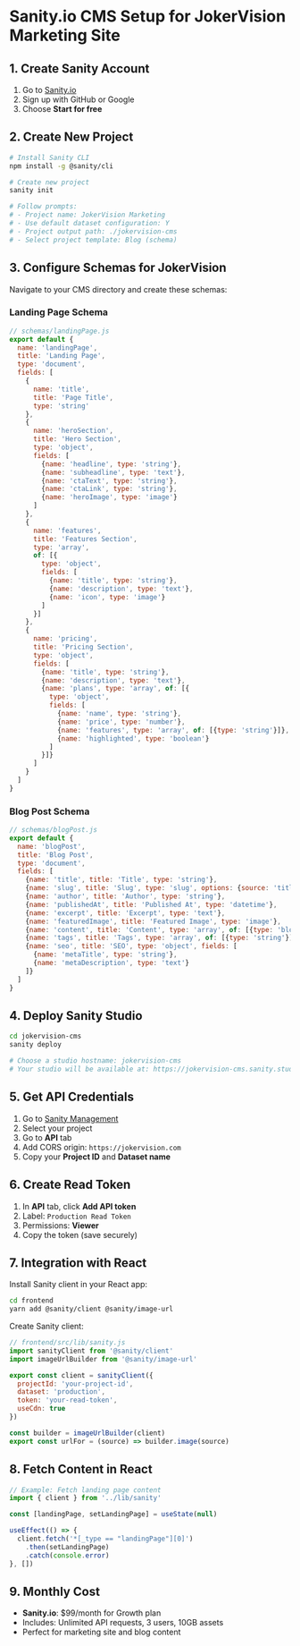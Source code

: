 # Sanity.io CMS Setup for JokerVision Marketing Site

## 1. Create Sanity Account

1. Go to [Sanity.io](https://www.sanity.io/)
2. Sign up with GitHub or Google
3. Choose **Start for free**

## 2. Create New Project

```bash
# Install Sanity CLI
npm install -g @sanity/cli

# Create new project
sanity init

# Follow prompts:
# - Project name: JokerVision Marketing
# - Use default dataset configuration: Y
# - Project output path: ./jokervision-cms
# - Select project template: Blog (schema)
```

## 3. Configure Schemas for JokerVision

Navigate to your CMS directory and create these schemas:

### Landing Page Schema
```javascript
// schemas/landingPage.js
export default {
  name: 'landingPage',
  title: 'Landing Page',
  type: 'document',
  fields: [
    {
      name: 'title',
      title: 'Page Title',
      type: 'string'
    },
    {
      name: 'heroSection',
      title: 'Hero Section',
      type: 'object',
      fields: [
        {name: 'headline', type: 'string'},
        {name: 'subheadline', type: 'text'},
        {name: 'ctaText', type: 'string'},
        {name: 'ctaLink', type: 'string'},
        {name: 'heroImage', type: 'image'}
      ]
    },
    {
      name: 'features',
      title: 'Features Section',
      type: 'array',
      of: [{
        type: 'object',
        fields: [
          {name: 'title', type: 'string'},
          {name: 'description', type: 'text'},
          {name: 'icon', type: 'image'}
        ]
      }]
    },
    {
      name: 'pricing',
      title: 'Pricing Section',
      type: 'object',
      fields: [
        {name: 'title', type: 'string'},
        {name: 'description', type: 'text'},
        {name: 'plans', type: 'array', of: [{
          type: 'object',
          fields: [
            {name: 'name', type: 'string'},
            {name: 'price', type: 'number'},
            {name: 'features', type: 'array', of: [{type: 'string'}]},
            {name: 'highlighted', type: 'boolean'}
          ]
        }]}
      ]
    }
  ]
}
```

### Blog Post Schema
```javascript
// schemas/blogPost.js
export default {
  name: 'blogPost',
  title: 'Blog Post',
  type: 'document',
  fields: [
    {name: 'title', title: 'Title', type: 'string'},
    {name: 'slug', title: 'Slug', type: 'slug', options: {source: 'title'}},
    {name: 'author', title: 'Author', type: 'string'},
    {name: 'publishedAt', title: 'Published At', type: 'datetime'},
    {name: 'excerpt', title: 'Excerpt', type: 'text'},
    {name: 'featuredImage', title: 'Featured Image', type: 'image'},
    {name: 'content', title: 'Content', type: 'array', of: [{type: 'block'}]},
    {name: 'tags', title: 'Tags', type: 'array', of: [{type: 'string'}]},
    {name: 'seo', title: 'SEO', type: 'object', fields: [
      {name: 'metaTitle', type: 'string'},
      {name: 'metaDescription', type: 'text'}
    ]}
  ]
}
```

## 4. Deploy Sanity Studio

```bash
cd jokervision-cms
sanity deploy

# Choose a studio hostname: jokervision-cms
# Your studio will be available at: https://jokervision-cms.sanity.studio
```

## 5. Get API Credentials

1. Go to [Sanity Management](https://manage.sanity.io/)
2. Select your project
3. Go to **API** tab
4. Add CORS origin: `https://jokervision.com`
5. Copy your **Project ID** and **Dataset name**

## 6. Create Read Token

1. In **API** tab, click **Add API token**
2. Label: `Production Read Token`
3. Permissions: **Viewer**
4. Copy the token (save securely)

## 7. Integration with React

Install Sanity client in your React app:

```bash
cd frontend
yarn add @sanity/client @sanity/image-url
```

Create Sanity client:
```javascript
// frontend/src/lib/sanity.js
import sanityClient from '@sanity/client'
import imageUrlBuilder from '@sanity/image-url'

export const client = sanityClient({
  projectId: 'your-project-id',
  dataset: 'production',
  token: 'your-read-token',
  useCdn: true
})

const builder = imageUrlBuilder(client)
export const urlFor = (source) => builder.image(source)
```

## 8. Fetch Content in React

```javascript
// Example: Fetch landing page content
import { client } from '../lib/sanity'

const [landingPage, setLandingPage] = useState(null)

useEffect(() => {
  client.fetch('*[_type == "landingPage"][0]')
    .then(setLandingPage)
    .catch(console.error)
}, [])
```

## 9. Monthly Cost

- **Sanity.io**: $99/month for Growth plan
- Includes: Unlimited API requests, 3 users, 10GB assets
- Perfect for marketing site and blog content